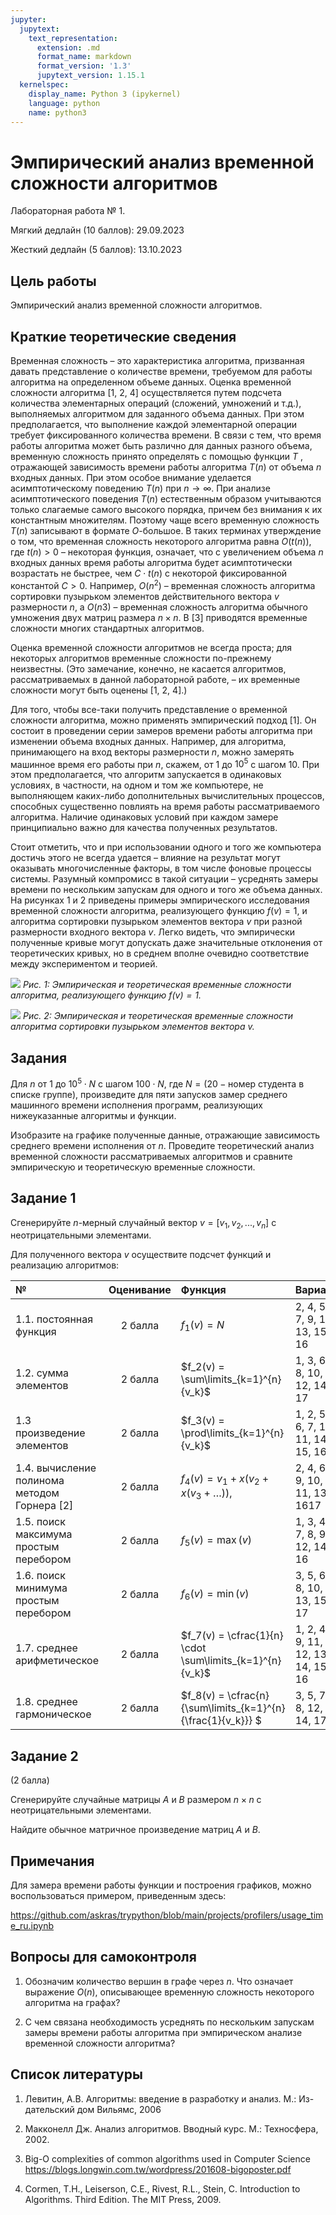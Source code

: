 ```yaml
---
jupyter:
  jupytext:
    text_representation:
      extension: .md
      format_name: markdown
      format_version: '1.3'
      jupytext_version: 1.15.1
  kernelspec:
    display_name: Python 3 (ipykernel)
    language: python
    name: python3
---
```


# Эмпирический анализ временной сложности алгоритмов


Лабораторная работа № 1. 

Мягкий дедлайн (10 баллов): 29.09.2023

Жесткий дедлайн (5 баллов): 13.10.2023


## Цель работы

Эмпирический анализ временной сложности алгоритмов.

<!-- #region -->
## Краткие теоретические сведения

Временная сложность – это характеристика алгоритма, призванная давать представление о количестве времени, требуемом для работы алгоритма на определенном объеме данных. 
Оценка временной сложности алгоритма [1, 2, 4] осуществляется путем подсчета количества элементарных операций (сложений, умножений и т.д.), выполняемых алгоритмом для заданного объема данных. 
При этом предполагается, что выполнение каждой элементарной операции требует фиксированного количества времени.
В связи с тем, что время работы алгоритма может быть различно для данных разного объема, временную сложность принято определять
с помощью функции $T$ , отражающей зависимость времени работы алгоритма $T(n)$ от объема $n$ входных данных. 
При этом особое внимание уделается асимптотическому поведению $T(n)$ при $n \to \infty$. 
При анализе асимптотического поведения $T(n)$ естественным образом учитываются только слагаемые самого высокого порядка, причем без внимания к их константным множителям. 
Поэтому чаще всего временную сложность $T(n)$ записывают в формате $O$-большое.
В таких терминах утверждение о том, что временная сложность некоторого алгоритма равна $O(t(n))$, где $t(n) > 0$ – некоторая функция, означает, что с увеличением объема $n$ входных данных время работы алгоритма будет асимптотически возрастать не быстрее, чем $C \cdot t(n)$ с некоторой фиксированной константой $C > 0$. 
Например, $O(n^2)$ – временная сложность алгоритма сортировки пузырьком элементов действительного вектора $v$ размерности $n$, а $O(n3)$ – временная сложность алгоритма обычного умножения двух матриц размера $n × n$. 
В [3] приводятся временные сложности многих стандартных алгоритмов.

Оценка временной сложности алгоритмов не всегда проста; для некоторых алгоритмов временные сложности по-прежнему неизвестны. 
(Это замечание, конечно, не касается алгоритмов, рассматриваемых в данной
лабораторной работе, – их временные сложности могут быть оценены [1, 2, 4].) 

Для того, чтобы все-таки получить представление о временной сложности алгоритма, можно применять эмпирический подход [1].
Он состоит в проведении серии замеров времени работы алгоритма при изменении объема входных данных. 
Например, для алгоритма, принимающего на вход векторы размерности $n$, можно замерять машинное время
его работы при $n$, скажем, от $1$ до $10^5$ с шагом $10$. 
При этом предполагается, что алгоритм запускается в одинаковых условиях, в частности, на одном и том же компьютере, не выполняющем каких-либо дополнительных вычислительных процессов, способных существенно повлиять на время работы рассматриваемого алгоритма. 
Наличие одинаковых условий при каждом замере принципиально важно для качества полученных результатов. 

Стоит отметить, что и при использовании одного и того же компьютера достичь этого не всегда удается – влияние на результат могут оказывать многочисленные факторы, в том числе фоновые процессы системы. 
Разумный компромисс в такой ситуации – усреднять замеры времени по нескольким запускам для одного и того же объема данных.
На рисунках 1 и 2 приведены примеры эмпирического исследования временной сложности алгоритма, реализующего функцию $f(v) = 1$, и алгоритма сортировки пузырьком элементов вектора $v$ при разной размерности входного вектора $v$. 
Легко видеть, что эмпирически полученные кривые могут допускать даже значительные отклонения от теоретических кривых, но в среднем вполне очевидно соответствие между экспериментом и теорией.


![](./img/img01.png)
*Рис. 1: Эмпирическая и теоретическая временные сложности алгоритма,
реализующего функцию $f(v) = 1$.*


![](./img/img02.png)
*Рис. 2: Эмпирическая и теоретическая временные сложности алгоритма
сортировки пузырьком элементов вектора $v$.*

<!-- #endregion -->

## Задания

Для $n$ от 1 до $10^5 \cdot N$ c шагом $100 \cdot N$, где $N = (20 - \text{номер студента в списке группе})$, произведите для пяти запусков замер среднего машинного времени исполнения программ, реализующих нижеуказанные алгоритмы и функции. 

Изобразите на графике полученные данные, отражающие зависимость среднего времени исполнения от $n$. 
Проведите теоретический анализ временной сложности рассматриваемых алгоритмов и сравните эмпирическую и теоретическую временные сложности.

<!-- #region -->
## Задание 1

Сгенерируйте $n$-мерный случайный вектор $v = [v_1, v_2, ..., v_n]$ с
неотрицательными элементами. 

Для полученного вектора $v$ осуществите подсчет функций и реализацию алгоритмов:


| №  | Оценивание | Функция | Вариант | Примечание |
|:--|:----------:|:-------|:-------|:----------:|
| 1.1. постоянная функция                      | 2 балла | $f_1(v) = N$                               | 2, 4, 5, 7, 9, 11, 13, 15, 16 ||
| 1.2. сумма элементов                         | 2 балла | $f_2(v) = \sum\limits_{k=1}^{n} {v_k}$     | 1, 3, 6, 8, 10, 12, 14, 17||
| 1.3  произведение элементов                  | 2 балла | $f_3(v) = \prod\limits_{k=1}^{n} {v_k}$    | 1, 2, 5, 6, 7, 10, 11, 14, 15, 16 ||
| 1.4. вычисление полинома методом Горнера [2] | 2 балла | $f_4(v) = v_1 + x (v_2 + x(v_3+ \ldots))$, | 2, 4, 6, 9, 10, 11, 13, 1617| $x = 1.5 \cdot N$|
| 1.5. поиск максимума простым перебором       | 2 балла | $f_5(v) = \max(v)$                         | 1, 3, 4, 7, 8, 9, 12, 14, 16 ||
| 1.6. поиск минимума простым перебором        | 2 балла | $f_6(v) = \min(v)$                         | 3, 5, 6, 8, 10, 13, 15, 17 ||
| 1.7. среднее арифметическое                  | 2 балла | $f_7(v) = \cfrac{1}{n} \cdot \sum\limits_{k=1}^{n} {v_k}$   | 1, 2, 4, 9, 11, 12, 13, 14, 15, 16 ||
| 1.8. среднее гармоническое                   | 2 балла | $f_8(v) = \cfrac{n}{\sum\limits_{k=1}^{n} {\frac{1}{v_k}}}  $ | 3, 5, 7, 8, 12, 14, 17| |

<!-- #endregion -->

## Задание 2

(2 балла)

Сгенерируйте случайные матрицы $A$ и $B$ размером $n × n$ с неотрицательными элементами. 

Найдите обычное матричное произведение матриц $A$ и $B$.


## Примечания

Для замера времени работы функции и построения графиков, можно воспользоваться примером, приведенным здесь:

https://github.com/askras/trypython/blob/main/projects/profilers/usage_time_ru.ipynb


## Вопросы для самоконтроля

1. Обозначим количество вершин в графе через $n$. 
Что означает выражение $O(n)$, описывающее временную сложность некоторого алгоритма на графах?

2. С чем связана необходимость усреднять по нескольким запускам замеры времени работы алгоритма при эмпирическом анализе временной сложности алгоритма?


## Список литературы

1. Левитин, А.В. Алгоритмы: введение в разработку и анализ. М.: Из-
дательский дом Вильямс, 2006

2. Макконелл Дж. Анализ алгоритмов. Вводный курс. М.: Техносфера, 2002.

3. Big-O complexities of common algorithms used in Computer Science
https://blogs.longwin.com.tw/wordpress/201608-bigoposter.pdf

4. Cormen, T.H., Leiserson, C.E., Rivest, R.L., Stein, C. Introduction to Algorithms. Third Edition. The MIT Press, 2009.
